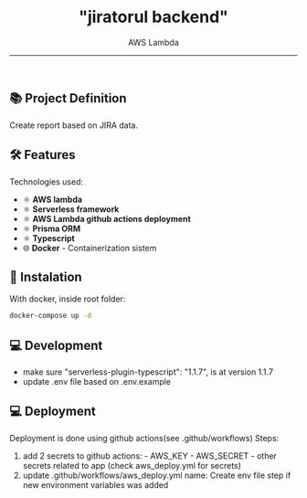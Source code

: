 
<h1 align="center">
<br>
  "jiratorul backend"
</h1>

<p align="center">AWS Lambda</p>

<hr />
<br />


## 📚 Project Definition

Create report based on JIRA data.


## 🛠️ Features

Technologies used:

- ⚛️ **AWS lambda**
- ⚛️ **Serverless framework**
- ⚛️ **AWS Lambda github actions deployment**
- ⚛️ **Prisma ORM**
- ⚛️ **Typescript**
- 🌐 **Docker** - Containerization sistem


## 🚀 Instalation
With docker, inside root folder: 
```sh
docker-compose up -d
```

## 💻 Development
- make sure "serverless-plugin-typescript": "1.1.7", is at version 1.1.7
- update .env file based on .env.example


## 💻 Deployment
Deployment is done using github actions(see .github/workflows)
Steps:
  1. add 2 secrets to github actions:
    - AWS_KEY
    - AWS_SECRET
    - other secrets related to app (check aws_deploy.yml for secrets)
  2. update .github/workflows/aws_deploy.yml name: Create env file step if new environment variables was added